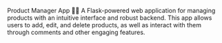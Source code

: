 Product Manager App 🛒✨
A Flask-powered web application for managing products with an intuitive interface and robust backend. This app allows users to add, edit, and delete products, as well as interact with them through comments and other engaging features.
